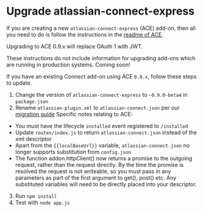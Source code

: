 # Upgrade atlassian-connect-express

If you are creating a new `atlassian-connect-express` (ACE) add-on, then all you need to do is follow the instructions in the
[readme of ACE](https://bitbucket.org/atlassian/atlassian-connect-express/).

<div class="aui-message info">
    <span class="aui-icon icon-info"></span>
    Upgrading to ACE 0.9.x will replace OAuth 1 with JWT.
    <p></p>
    These instructions do not include information for upgrading add-ons which are running in production systems.
    Coming soon!
</div>

If you have an existing Connect add-on using ACE `0.8.x`, follow these steps to update.

1. Change the version of `atlassian-connect-express` to `~0.9.0-beta4` in `package.json`
2. Rename `atlassian-plugin.xml` to `atlassian-connect.json` per our [migration guide](./migrating-from-xml-to-json-descriptor.html)
Specific notes relating to ACE:
  * You _must_ have the lifecycle `installed` event registered to `/installed`
  * Update `routes/index.js` to return `atlassian-connect.json` instead of the xml descriptor
  * Apart from the `{{localBaseUrl}}` variable, `atlassian-connect.json` no longer supports substitution from `config.json`
  * The function addon.httpClient() now returns a promise to the outgoing request, rather than the request directly. By the time the promise is resolved the request is not writeable, so you must pass in any parameters as part of the first argument to get(), post() etc.
  Any substituted variables will need to be directly placed into your descriptor.
3. Run `npm install`
4. Test with `node app.js`

